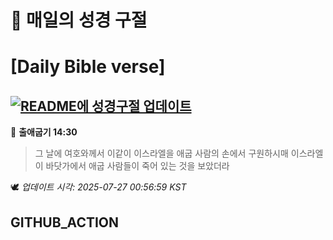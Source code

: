 # 🙏 매일의 성경 구절
# [Daily Bible verse]
## [![README에 성경구절 업데이트](https://github.com/DONGSUKA/first_test/actions/workflows/update-readme-bible.yml/badge.svg)](https://github.com/DONGSUKA/first_test/actions/workflows/update-readme-bible.yml)
<!-- START_BIBLE_VERSE -->
📖 **출애굽기 14:30**
> 그 날에 여호와께서 이같이 이스라엘을 애굽 사람의 손에서 구원하시매 이스라엘이 바닷가에서 애굽 사람들이 죽어 있는 것을 보았더라

🕊️ _업데이트 시각: 2025-07-27 00:56:59 KST_
  <!-- END_BIBLE_VERSE -->
## GITHUB_ACTION
